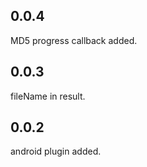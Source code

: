 ## 0.0.4
MD5 progress callback added.

## 0.0.3
fileName in result.

## 0.0.2
android plugin added.
